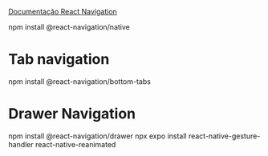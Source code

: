 [Documentação React Navigation](https://reactnavigation.org/)

npm install @react-navigation/native

# Tab navigation

npm install @react-navigation/bottom-tabs

# Drawer Navigation

npm install @react-navigation/drawer
npx expo install react-native-gesture-handler react-native-reanimated